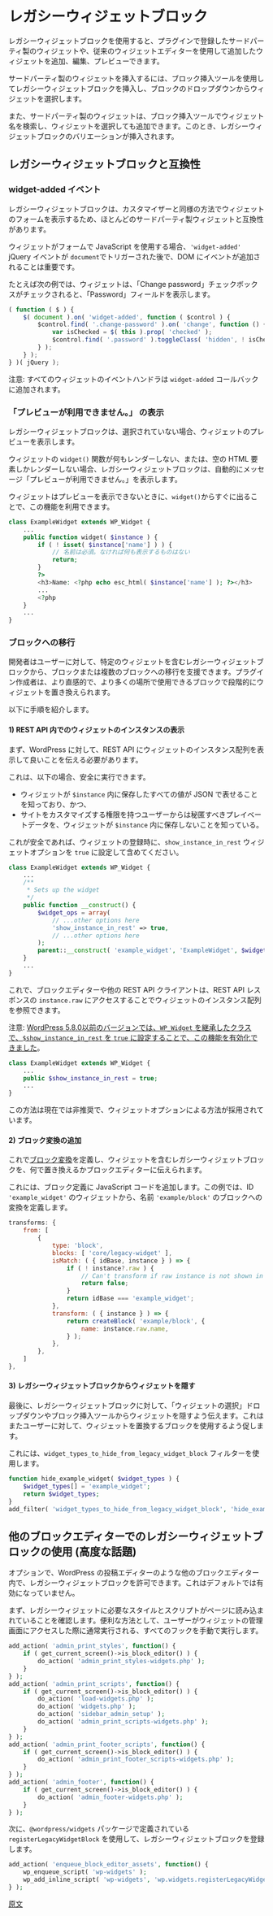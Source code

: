 <!--
# About the Legacy Widget block
 -->
# レガシーウィジェットブロック

<!--
The Legacy Widget block allows users to add, edit and preview third party widgets that are registered by plugins and widgets that were added using the classic Widgets Editor.
 -->
レガシーウィジェットブロックを使用すると、プラグインで登録したサードパーティ製のウィジェットや、従来のウィジェットエディターを使用して追加したウィジェットを追加、編集、プレビューできます。

<!--
Third party widgets can be added by inserting a Legacy Widget block using the block inserter and selecting the widget from the block's dropdown.
 -->
サードパーティ製のウィジェットを挿入するには、ブロック挿入ツールを使用してレガシーウィジェットブロックを挿入し、ブロックのドロップダウンからウィジェットを選択します。

<!--
Third party widgets may also be added by searching for the name of the widget in the block inserter and selecting the widget. A variation of the Legacy Widget block will be inserted.
 -->
また、サードパーティ製のウィジェットは、ブロック挿入ツールでウィジェット名を検索し、ウィジェットを選択しても追加できます。このとき、レガシーウィジェットブロックのバリエーションが挿入されます。

<!--
## Compatibility with the Legacy Widget block
 -->
## レガシーウィジェットブロックと互換性

<!--
### The `widget-added` event
 -->
### widget-added イベント

<!--
The Legacy Widget block will display the widget's form in a way similar to the Customizer, and so is compatible with most third party widgets.
 -->
レガシーウィジェットブロックは、カスタマイザーと同様の方法でウィジェットのフォームを表示するため、ほとんどのサードパーティ製ウィジェットと互換性があります。

<!--
If the widget uses JavaScript in its form, it is important that events are added to the DOM after the `'widget-added'` jQuery event is triggered on `document`.
 -->
ウィジェットがフォームで JavaScript を使用する場合、`'widget-added'` jQuery イベントが `document`でトリガーされた後で、DOM にイベントが追加されることは重要です。

<!--
For example, a widget might want to show a "Password" field when the "Change password" checkbox is checked.
 -->
たとえば次の例では、ウィジェットは、「Change password」チェックボックスがチェックされると、「Password」フィールドを表示します。

```js
( function ( $ ) {
	$( document ).on( 'widget-added', function ( $control ) {
		$control.find( '.change-password' ).on( 'change', function () {
			var isChecked = $( this ).prop( 'checked' );
			$control.find( '.password' ).toggleClass( 'hidden', ! isChecked );
		} );
	} );
} )( jQuery );
```

<!--
Note that all of the widget's event handlers are added in the `widget-added` callback.
 -->
注意: すべてのウィジェットのイベントハンドラは `widget-added` コールバックに追加されます。

<!--
### Displaying "No preview available."
 -->
### 「プレビューが利用できません。」 の表示

<!--
The Legacy Widget block will display a preview of the widget when the Legacy Widget block is not selected.
 -->
レガシーウィジェットブロックは、選択されていない場合、ウィジェットのプレビューを表示します。

<!--
A "No preview available." message is automatically shown by the Legacy Widget block when the widget's `widget()` function does not render anytihng or only renders empty HTML elements.
 -->
ウィジェットの `widget()` 関数が何もレンダーしない、または、空の HTML 要素しかレンダーしない場合、レガシーウィジェットブロックは、自動的にメッセージ「プレビューが利用できません。」を表示します。

<!--
Widgets may take advantage of this by returning early from `widget()` when a preview should not be displayed.
 -->
ウィジェットはプレビューを表示できないときに、`widget()`からすぐに出ることで、この機能を利用できます。

<!--
```php
class ExampleWidget extends WP_Widget {
	...
	public function widget( $instance ) {
		if ( ! isset( $instance['name'] ) ) {
			// Name is required, so display nothing if we don't have it.
			return;
		}
		?>
		<h3>Name: <?php echo esc_html( $instance['name'] ); ?></h3>
		...
		<?php
	}
	...
}
```
 -->

```php
class ExampleWidget extends WP_Widget {
	...
	public function widget( $instance ) {
		if ( ! isset( $instance['name'] ) ) {
			// 名前は必須。なければ何も表示するものはない
			return;
		}
		?>
		<h3>Name: <?php echo esc_html( $instance['name'] ); ?></h3>
		...
		<?php
	}
	...
}
```


<!--
### Allowing migration to a block
 -->
### ブロックへの移行

<!--
You can allow users to easily migrate a Legacy Widget block containing a specific widget to a block or multiple blocks. This allows plugin authors to phase out their widgets in favour of blocks which are more intuitive and can be used in more places.
 -->
開発者はユーザーに対して、特定のウィジェットを含むレガシーウィジェットブロックから、ブロックまたは複数のブロックへの移行を支援できます。プラグイン作成者は、より直感的で、より多くの場所で使用できるブロックで段階的にウィジェットを置き換えられます。

<!--
The following steps show how to do this.
 -->
以下に手順を紹介します。

<!--
#### 1) Display the widget's instance in the REST API
 -->
#### 1) REST API 内でのウィジェットのインスタンスの表示

<!--
First, we need to tell WordPress that it is OK to display your widget's instance array in the REST API.
 -->
まず、WordPress に対して、REST API にウィジェットのインスタンス配列を表示して良いことを伝える必要があります。

<!--
This can be safely done if:
 -->
これは、以下の場合、安全に実行できます。

<!--
-   You know that all of the values stored by your widget in `$instance` can be represented as JSON; and
-   You know that your widget does not store any private data in `$instance` that should be kept hidden from users that have permission to customize the site.
 -->
-   ウィジェットが `$instance` 内に保存したすべての値が JSON で表せることを知っており、かつ、
-   サイトをカスタマイズする権限を持つユーザーからは秘匿すべきプレイベートデータを、ウィジェットが `$instance` 内に保存しないことを知っている。

<!--
If it is safe to do so, then include a widget option named `show_instance_in_rest` with its value set to `true` when registering your widget.
 -->
これが安全であれば、ウィジェットの登録時に、`show_instance_in_rest` ウィジェットオプションを `true` に設定して含めてください。

```php
class ExampleWidget extends WP_Widget {
	...
	/**
	 * Sets up the widget
	 */
	public function __construct() {
		$widget_ops = array(
			// ...other options here
			'show_instance_in_rest' => true,
			// ...other options here
		);
		parent::__construct( 'example_widget', 'ExampleWidget', $widget_ops );
	}
	...
}
```

<!--
This allows the block editor and other REST API clients to see your widget's instance array by accessing `instance.raw` in the REST API response.
 -->
これで、ブロックエディターや他の REST API クライアントは、REST API レスポンスの `instance.raw` にアクセスすることでウィジェットのインスタンス配列を参照できます。

<!--
Note that [versions of WordPress prior to 5.8.0 allowed you to enable this feature by setting `$show_instance_in_rest` to `true`](https://core.trac.wordpress.org/ticket/53332) in the class that extends `WP_Widget`.
 -->
注意: [WordPress 5.8.0以前のバージョンでは、`WP_Widget` を継承したクラスで、`$show_instance_in_rest` を `true` に設定することで、この機能を有効化できました](https://core.trac.wordpress.org/ticket/53332)。

```php
class ExampleWidget extends WP_Widget {
	...
	public $show_instance_in_rest = true;
	...
}
```

<!--
This is now deprecated in favour of the widget option method.
 -->
この方法は現在では非推奨で、ウィジェットオプションによる方法が採用されています。

<!--
#### 2) Add a block transform
 -->
#### 2) ブロック変換の追加

<!--
Now, we can define a [block transform](https://developer.wordpress.org/block-editor/reference-guides/block-api/block-transforms/) which tells the block editor what to replace the Legacy Widget block containing your widget with.
 -->
これで[ブロック変換](https://ja.wordpress.org/team/handbook/block-editor/reference-guides/block-api/block-transforms/)を定義し、ウィジェットを含むレガシーウィジェットブロックを、何で置き換えるかブロックエディターに伝えられます。

<!--
This is done by adding JavaScript code to your block's definition. In this example, we define a transform that turns a widget with ID `'example_widget'` into a block with name `'example/block'`.
 -->
これには、ブロック定義に JavaScript コードを追加します。この例では、ID `'example_widget'` のウィジェットから、名前 `'example/block'` のブロックへの変換を定義します。

```js
transforms: {
	from: [
		{
			type: 'block',
			blocks: [ 'core/legacy-widget' ],
			isMatch: ( { idBase, instance } ) => {
				if ( ! instance?.raw ) {
					// Can't transform if raw instance is not shown in REST API.
					return false;
				}
				return idBase === 'example_widget';
			},
			transform: ( { instance } ) => {
				return createBlock( 'example/block', {
					name: instance.raw.name,
				} );
			},
		},
	]
},
```

<!--
#### 3) Hide the widget from the Legacy Widget block
 -->
#### 3) レガシーウィジェットブロックからウィジェットを隠す

<!--
As a final touch, we can tell the Legacy Widget block to hide your widget from the "Select widget" dropdown and from the block inserter. This encourages users to use the block that replaces your widget.
 -->
最後に、レガシーウィジェットブロックに対して、「ウィジェットの選択」ドロップダウンやブロック挿入ツールからウィジェットを隠すよう伝えます。これはまたユーザーに対して、ウィジェットを置換するブロックを使用するよう促します。

<!--
This can be done using the `widget_types_to_hide_from_legacy_widget_block` filter.
 -->
これには、`widget_types_to_hide_from_legacy_widget_block` フィルターを使用します。

```php
function hide_example_widget( $widget_types ) {
	$widget_types[] = 'example_widget';
	return $widget_types;
}
add_filter( 'widget_types_to_hide_from_legacy_widget_block', 'hide_example_widget' );
```

<!--
## Using the Legacy Widget block in other block editors (Advanced)
 -->
## 他のブロックエディターでのレガシーウィジェットブロックの使用 (高度な話題)

<!--
You may optionally allow the Legacy Widget block in other block editors such as
the WordPress post editor. This is not enabled by default.
 -->
オプションで、WordPress の投稿エディターのような他のブロックエディター内で、レガシーウィジェットブロックを許可できます。これはデフォルトでは有効になっていません。

<!--
First, ensure that any styles and scripts required by the legacy widgets are
loaded onto the page. A convenient way of doing this is to manually perform all
of the hooks that ordinarily run when a user browses to the widgets WP Admin
screen.
 -->
まず、レガシーウィジェットに必要なスタイルとスクリプトがページに読み込まれていることを確認します。便利な方法として、ユーザーがウィジェットの管理画面にアクセスした際に通常実行される、すべてのフックを手動で実行します。

```php
add_action( 'admin_print_styles', function() {
	if ( get_current_screen()->is_block_editor() ) {
		do_action( 'admin_print_styles-widgets.php' );
	}
} );
add_action( 'admin_print_scripts', function() {
	if ( get_current_screen()->is_block_editor() ) {
		do_action( 'load-widgets.php' );
		do_action( 'widgets.php' );
		do_action( 'sidebar_admin_setup' );
		do_action( 'admin_print_scripts-widgets.php' );
	}
} );
add_action( 'admin_print_footer_scripts', function() {
	if ( get_current_screen()->is_block_editor() ) {
		do_action( 'admin_print_footer_scripts-widgets.php' );
	}
} );
add_action( 'admin_footer', function() {
	if ( get_current_screen()->is_block_editor() ) {
		do_action( 'admin_footer-widgets.php' );
	}
} );
```

<!--
Then, register the Legacy Widget block using `registerLegacyWidgetBlock` which
is defined in the `@wordpress/widgets` package.
 -->
次に、`@wordpress/widgets` パッケージで定義されている`registerLegacyWidgetBlock` を使用して、レガシーウィジェットブロックを登録します。

```php
add_action( 'enqueue_block_editor_assets', function() {
	wp_enqueue_script( 'wp-widgets' );
	wp_add_inline_script( 'wp-widgets', 'wp.widgets.registerLegacyWidgetBlock()' );
} );
```

[原文](https://github.com/WordPress/gutenberg/blob/trunk/docs/how-to-guides/widgets/legacy-widget-block.md)
